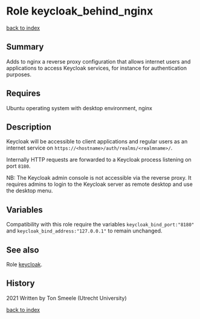 # Role keycloak_behind_nginx
[back to index](../index.md#Roles)

## Summary
Adds to nginx a reverse proxy configuration that allows internet users and applications
to access Keycloak services, for instance for authentication purposes. 

## Requires
Ubuntu operating system with desktop environment, nginx

## Description
Keycloak will be accessible to client applications and regular users as an 
internet service on `https://<hostname>/auth/realms/<realmname>/`.

Internally HTTP requests are forwarded to a Keycloak process listening on port `8180`.

NB: The Keycloak admin console is not accessible via the reverse proxy. It requires
admins to login to the Keycloak server as remote desktop and use the desktop menu. 

## Variables
Compatibility with this role require the variables `keycloak_bind_port:"8180"` 
and `keycloak_bind_address:"127.0.0.1"` to remain unchanged.
 

## See also
Role [keycloak](./keycloak.md).


## History
2021 Written by Ton Smeele (Utrecht University)



[back to index](../index.md#Roles)

